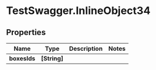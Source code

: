 # TestSwagger.InlineObject34

## Properties

Name | Type | Description | Notes
------------ | ------------- | ------------- | -------------
**boxesIds** | **[String]** |  | 


